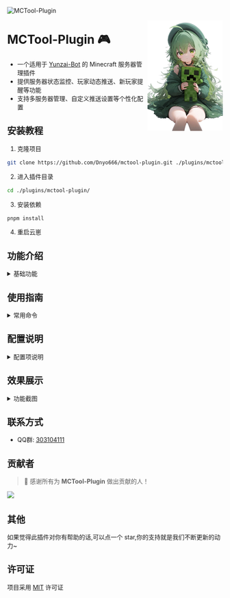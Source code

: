 ![MCTool-Plugin](https://socialify.git.ci/Dnyo666/MCTool-Plugin/image?description=1&font=Raleway&forks=1&issues=1&language=1&name=1&owner=1&pattern=Circuit%20Board&pulls=1&stargazers=1&theme=Auto)

<img decoding="async" align=right src="resources/readme/background.png" width="35%">

# MCTool-Plugin 🎮

- 一个适用于 [Yunzai-Bot](https://github.com/Le-niao/Yunzai-Bot) 的 Minecraft 服务器管理插件
- 提供服务器状态监控、玩家动态推送、新玩家提醒等功能
- 支持多服务器管理、自定义推送设置等个性化配置

## 安装教程

1. 克隆项目
```bash
git clone https://github.com/Dnyo666/mctool-plugin.git ./plugins/mctool-plugin/
```

2. 进入插件目录
```bash
cd ./plugins/mctool-plugin/
```

3. 安装依赖
```bash
pnpm install
```

4. 重启云崽

## 功能介绍

<details><summary>基础功能</summary>

- [x] 服务器管理
  - 添加/删除服务器
  - 支持多服务器配置
  - 数据本地持久化存储
- [x] 状态监控
  - 实时服务器状态
  - 在线玩家统计
  - 服务器状态推送
- [x] 玩家动态
  - 玩家上下线推送
  - 新玩���提醒
  - 自定义推送配置
- [x] 推送服务
  - 群组独立配置
  - 自定义推送内容
  - 智能消息转发
- [x] 正版验证
  - 入群验证
  - 分群配置
  - 验证记录管理

</details>

## 使用指南

<details><summary>常用命令</summary>

| 命令 | 说明 | 示例 |
|------|------|------|
| #mc帮助 | 查看帮助 | #mc帮助 |
| #mc列表 | 查看服务器列表 | #mc列表 |
| #mc在线 | 查看在线玩家 | #mc在线 |
| #mc添加 | 添加服务器 | #mc添加 生存服 play.abc.com:25565 这是一个生存服 |
| #mc删除 | 删除服务器 | #mc删除 1 |
| #mc开启推送 | 开启推送 | #mc开启推送 |
| #mc推送玩家 | 设置玩家推送 | #mc推送玩家 1 Steve |
| #mc开启新人推送 | 开启指定服务器新人提醒 | #mc开启新人推送 1 |
| #mc开启状态推送 | 开启服务器在线离线推送 | #mc开启状态推送 |
| #mc开启验证 | 开启正版验证 | #mc开启验证 |

注意：所有命令中的mc不区分大小写，如#MC、#Mc均可使用

</details>

## 配置说明

<details><summary>配置项说明</summary>

主要配置项:
- 检查间隔: 服务器状态检查间隔
- 最大服务器数: 单群组最大服务器数量
- 推送格式: 自定义推送消息格式
  - 玩家上线提醒
  - 玩家下线提醒
  - 新玩家提醒
  - 服务器上线提醒
  - 服务器离线提醒
- API超时: API请求超时时间设置
- 验证设置: 正版验证相关配置
  - API地址: 验证服务器地址
  - 请求超时: 验证请求超时时间
  - 用户名长度: MC用户名最大长度限制
  - 调试模式: 是否启用调试功能

群组独立配置:
- 验证功能: 每个群可独立配置
  - 开启/关闭验证
  - 允许/禁止重复用户名
  - 自动/手动处理重复用户名

配置文件位置: `plugins/mctool-plugin/config/mctool.yaml`

</details>

## 效果展示

<details><summary>功能截图</summary>

| 功能 | 效果图 |
|------|--------|
| 服务器列表 | ![服务器列表](resources/readme/servers.png) |
| 在线玩家 | ![在线玩家](resources/readme/players.png) |
| 推送效果 | ![推送效果](resources/readme/push.png) |

</details>

## 联系方式

- QQ群: [303104111](http://qm.qq.com/cgi-bin/qm/qr?_wv=1027&k=gdLRKPbtdd23Tw9M0HthGaU-PRXFToFY&authKey=ULxjgIsrwBQt74OIgbozC8aztsuHYPNvQcpERBqGf9TvUwdO2myrJxhSZTx2kwdh&noverify=0&group_code=303104111)

## 贡献者

> 🌟 感谢所有为 **MCTool-Plugin** 做出贡献的人！

<a href="https://github.com/Dnyo666/MCTool-Plugin/graphs/contributors">
  <img src="https://contrib.rocks/image?repo=Dnyo666%2FMCTool-Plugin" />
</a>

## 其他

如果觉得此插件对你有帮助的话,可以点一个 star,你的支持就是我们不断更新的动力~

## 许可证

项目采用 [MIT](./LICENSE) 许可证
